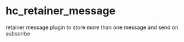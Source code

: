 # hc_retainer_message

retainer message plugin to store more than one message and send on subscribe
